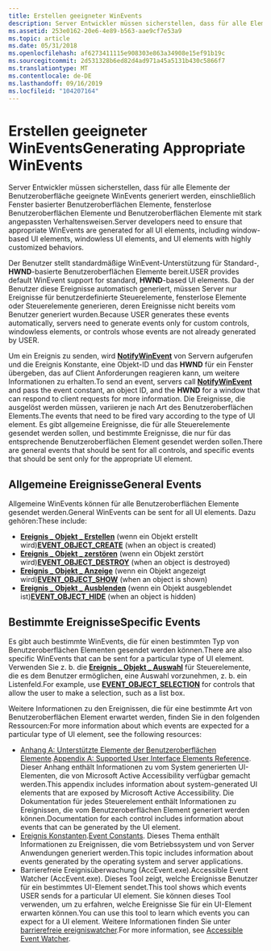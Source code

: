```yaml
---
title: Erstellen geeigneter WinEvents
description: Server Entwickler müssen sicherstellen, dass für alle Elemente der Benutzeroberfläche geeignete WinEvents generiert werden, einschließlich Fenster basierter Benutzeroberflächen Elemente, fensterlose Benutzeroberflächen Elemente und Benutzeroberflächen Elemente mit stark angepassten Verhaltensweisen.
ms.assetid: 253e0162-20e6-4e89-b563-aae9cf7e53a9
ms.topic: article
ms.date: 05/31/2018
ms.openlocfilehash: af6273411115e908303e863a34908e15ef91b19c
ms.sourcegitcommit: 2d531328b6ed82d4ad971a45a5131b430c5866f7
ms.translationtype: MT
ms.contentlocale: de-DE
ms.lasthandoff: 09/16/2019
ms.locfileid: "104207164"
---
```

# <a name="generating-appropriate-winevents"></a><span data-ttu-id="737e5-103">Erstellen geeigneter WinEvents</span><span class="sxs-lookup"><span data-stu-id="737e5-103">Generating Appropriate WinEvents</span></span>

<span data-ttu-id="737e5-104">Server Entwickler müssen sicherstellen, dass für alle Elemente der Benutzeroberfläche geeignete WinEvents generiert werden, einschließlich Fenster basierter Benutzeroberflächen Elemente, fensterlose Benutzeroberflächen Elemente und Benutzeroberflächen Elemente mit stark angepassten Verhaltensweisen.</span><span class="sxs-lookup"><span data-stu-id="737e5-104">Server developers need to ensure that appropriate WinEvents are generated for all UI elements, including window-based UI elements, windowless UI elements, and UI elements with highly customized behaviors.</span></span>

<span data-ttu-id="737e5-105">Der Benutzer stellt standardmäßige WinEvent-Unterstützung für Standard-, **HWND**-basierte Benutzeroberflächen Elemente bereit.</span><span class="sxs-lookup"><span data-stu-id="737e5-105">USER provides default WinEvent support for standard, **HWND**-based UI elements.</span></span> <span data-ttu-id="737e5-106">Da der Benutzer diese Ereignisse automatisch generiert, müssen Server nur Ereignisse für benutzerdefinierte Steuerelemente, fensterlose Elemente oder Steuerelemente generieren, deren Ereignisse nicht bereits vom Benutzer generiert wurden.</span><span class="sxs-lookup"><span data-stu-id="737e5-106">Because USER generates these events automatically, servers need to generate events only for custom controls, windowless elements, or controls whose events are not already generated by USER.</span></span>

<span data-ttu-id="737e5-107">Um ein Ereignis zu senden, wird [**NotifyWinEvent**](/windows/desktop/api/Winuser/nf-winuser-notifywinevent) von Servern aufgerufen und die Ereignis Konstante, eine Objekt-ID und das **HWND** für ein Fenster übergeben, das auf Client Anforderungen reagieren kann, um weitere Informationen zu erhalten.</span><span class="sxs-lookup"><span data-stu-id="737e5-107">To send an event, servers call [**NotifyWinEvent**](/windows/desktop/api/Winuser/nf-winuser-notifywinevent) and pass the event constant, an object ID, and the **HWND** for a window that can respond to client requests for more information.</span></span> <span data-ttu-id="737e5-108">Die Ereignisse, die ausgelöst werden müssen, variieren je nach Art des Benutzeroberflächen Elements.</span><span class="sxs-lookup"><span data-stu-id="737e5-108">The events that need to be fired vary according to the type of UI element.</span></span> <span data-ttu-id="737e5-109">Es gibt allgemeine Ereignisse, die für alle Steuerelemente gesendet werden sollen, und bestimmte Ereignisse, die nur für das entsprechende Benutzeroberflächen Element gesendet werden sollen.</span><span class="sxs-lookup"><span data-stu-id="737e5-109">There are general events that should be sent for all controls, and specific events that should be sent only for the appropriate UI element.</span></span>

## <a name="general-events"></a><span data-ttu-id="737e5-110">Allgemeine Ereignisse</span><span class="sxs-lookup"><span data-stu-id="737e5-110">General Events</span></span>

<span data-ttu-id="737e5-111">Allgemeine WinEvents können für alle Benutzeroberflächen Elemente gesendet werden.</span><span class="sxs-lookup"><span data-stu-id="737e5-111">General WinEvents can be sent for all UI elements.</span></span> <span data-ttu-id="737e5-112">Dazu gehören:</span><span class="sxs-lookup"><span data-stu-id="737e5-112">These include:</span></span>

-   <span data-ttu-id="737e5-113">[**Ereignis \_ Objekt \_ Erstellen**](event-constants.md) (wenn ein Objekt erstellt wird)</span><span class="sxs-lookup"><span data-stu-id="737e5-113">[**EVENT\_OBJECT\_CREATE**](event-constants.md) (when an object is created)</span></span>
-   <span data-ttu-id="737e5-114">[**Ereignis \_ Objekt \_ zerstören**](event-constants.md) (wenn ein Objekt zerstört wird)</span><span class="sxs-lookup"><span data-stu-id="737e5-114">[**EVENT\_OBJECT\_DESTROY**](event-constants.md) (when an object is destroyed)</span></span>
-   <span data-ttu-id="737e5-115">[**Ereignis \_ Objekt \_ Anzeige**](event-constants.md) (wenn ein Objekt angezeigt wird)</span><span class="sxs-lookup"><span data-stu-id="737e5-115">[**EVENT\_OBJECT\_SHOW**](event-constants.md) (when an object is shown)</span></span>
-   <span data-ttu-id="737e5-116">[**Ereignis \_ Objekt \_ Ausblenden**](event-constants.md) (wenn ein Objekt ausgeblendet ist)</span><span class="sxs-lookup"><span data-stu-id="737e5-116">[**EVENT\_OBJECT\_HIDE**](event-constants.md) (when an object is hidden)</span></span>

## <a name="specific-events"></a><span data-ttu-id="737e5-117">Bestimmte Ereignisse</span><span class="sxs-lookup"><span data-stu-id="737e5-117">Specific Events</span></span>

<span data-ttu-id="737e5-118">Es gibt auch bestimmte WinEvents, die für einen bestimmten Typ von Benutzeroberflächen Elementen gesendet werden können.</span><span class="sxs-lookup"><span data-stu-id="737e5-118">There are also specific WinEvents that can be sent for a particular type of UI element.</span></span> <span data-ttu-id="737e5-119">Verwenden Sie z. b. die [**Ereignis \_ Objekt \_ Auswahl**](event-constants.md) für Steuerelemente, die es dem Benutzer ermöglichen, eine Auswahl vorzunehmen, z. b. ein Listenfeld.</span><span class="sxs-lookup"><span data-stu-id="737e5-119">For example, use [**EVENT\_OBJECT\_SELECTION**](event-constants.md) for controls that allow the user to make a selection, such as a list box.</span></span>

<span data-ttu-id="737e5-120">Weitere Informationen zu den Ereignissen, die für eine bestimmte Art von Benutzeroberflächen Element erwartet werden, finden Sie in den folgenden Ressourcen:</span><span class="sxs-lookup"><span data-stu-id="737e5-120">For more information about which events are expected for a particular type of UI element, see the following resources:</span></span>

-   <span data-ttu-id="737e5-121">[Anhang A: Unterstützte Elemente der Benutzeroberflächen Elemente](appendix-a--supported-user-interface-elements-reference.md).</span><span class="sxs-lookup"><span data-stu-id="737e5-121">[Appendix A: Supported User Interface Elements Reference](appendix-a--supported-user-interface-elements-reference.md).</span></span> <span data-ttu-id="737e5-122">Dieser Anhang enthält Informationen zu vom System generierten UI-Elementen, die von Microsoft Active Accessibility verfügbar gemacht werden.</span><span class="sxs-lookup"><span data-stu-id="737e5-122">This appendix includes information about system-generated UI elements that are exposed by Microsoft Active Accessibility.</span></span> <span data-ttu-id="737e5-123">Die Dokumentation für jedes Steuerelement enthält Informationen zu Ereignissen, die vom Benutzeroberflächen Element generiert werden können.</span><span class="sxs-lookup"><span data-stu-id="737e5-123">Documentation for each control includes information about events that can be generated by the UI element.</span></span>
-   <span data-ttu-id="737e5-124">[Ereignis Konstanten](event-constants.md).</span><span class="sxs-lookup"><span data-stu-id="737e5-124">[Event Constants](event-constants.md).</span></span> <span data-ttu-id="737e5-125">Dieses Thema enthält Informationen zu Ereignissen, die vom Betriebssystem und von Server Anwendungen generiert werden.</span><span class="sxs-lookup"><span data-stu-id="737e5-125">This topic includes information about events generated by the operating system and server applications.</span></span>
-   <span data-ttu-id="737e5-126">Barrierefreie Ereignisüberwachung (AccEvent.exe).</span><span class="sxs-lookup"><span data-stu-id="737e5-126">Accessible Event Watcher (AccEvent.exe).</span></span> <span data-ttu-id="737e5-127">Dieses Tool zeigt, welche Ereignisse Benutzer für ein bestimmtes UI-Element sendet.</span><span class="sxs-lookup"><span data-stu-id="737e5-127">This tool shows which events USER sends for a particular UI element.</span></span> <span data-ttu-id="737e5-128">Sie können dieses Tool verwenden, um zu erfahren, welche Ereignisse Sie für ein UI-Element erwarten können.</span><span class="sxs-lookup"><span data-stu-id="737e5-128">You can use this tool to learn which events you can expect for a UI element.</span></span> <span data-ttu-id="737e5-129">Weitere Informationen finden Sie unter [barrierefreie ereigniswatcher](accessible-event-watcher.md).</span><span class="sxs-lookup"><span data-stu-id="737e5-129">For more information, see [Accessible Event Watcher](accessible-event-watcher.md).</span></span>

 

 





